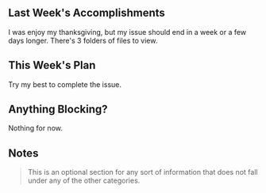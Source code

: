 ## Last Week's Accomplishments

I was enjoy my thanksgiving, but my issue should end in a week or a few days longer. There's 3 folders of files to view.

## This Week's Plan

Try my best to complete the issue.

## Anything Blocking?

Nothing for now.

## Notes

> This is an optional section for any sort of information that does not fall under any of the other categories.